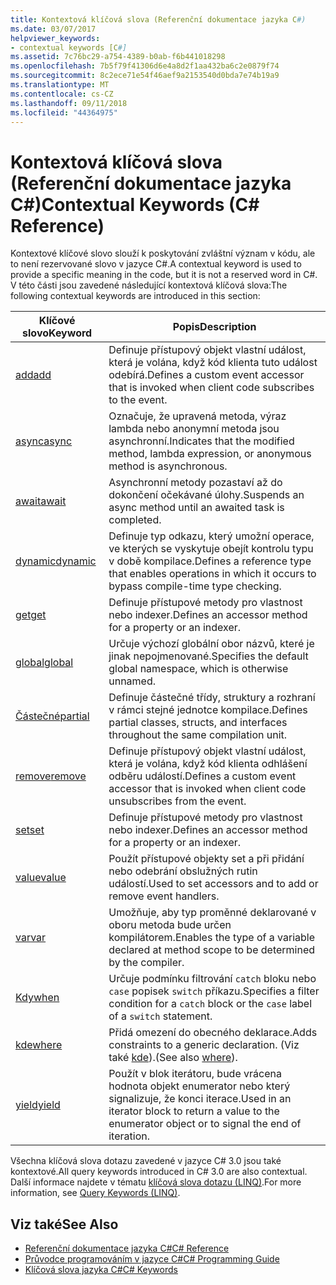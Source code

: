```yaml
---
title: Kontextová klíčová slova (Referenční dokumentace jazyka C#)
ms.date: 03/07/2017
helpviewer_keywords:
- contextual keywords [C#]
ms.assetid: 7c76bc29-a754-4389-b0ab-f6b441018298
ms.openlocfilehash: 7b5f79f41306d6e4a8d2f1aa432ba6c2e0879f74
ms.sourcegitcommit: 8c2ece71e54f46aef9a2153540d0bda7e74b19a9
ms.translationtype: MT
ms.contentlocale: cs-CZ
ms.lasthandoff: 09/11/2018
ms.locfileid: "44364975"
---
```

# <a name="contextual-keywords-c-reference"></a><span data-ttu-id="675aa-102">Kontextová klíčová slova (Referenční dokumentace jazyka C#)</span><span class="sxs-lookup"><span data-stu-id="675aa-102">Contextual Keywords (C# Reference)</span></span>
<span data-ttu-id="675aa-103">Kontextové klíčové slovo slouží k poskytování zvláštní význam v kódu, ale to není rezervované slovo v jazyce C#.</span><span class="sxs-lookup"><span data-stu-id="675aa-103">A contextual keyword is used to provide a specific meaning in the code, but it is not a reserved word in C#.</span></span> <span data-ttu-id="675aa-104">V této části jsou zavedené následující kontextová klíčová slova:</span><span class="sxs-lookup"><span data-stu-id="675aa-104">The following contextual keywords are introduced in this section:</span></span>  
  
|<span data-ttu-id="675aa-105">Klíčové slovo</span><span class="sxs-lookup"><span data-stu-id="675aa-105">Keyword</span></span>|<span data-ttu-id="675aa-106">Popis</span><span class="sxs-lookup"><span data-stu-id="675aa-106">Description</span></span>|  
|-------------|-----------------|  
|[<span data-ttu-id="675aa-107">add</span><span class="sxs-lookup"><span data-stu-id="675aa-107">add</span></span>](../../../csharp/language-reference/keywords/add.md)|<span data-ttu-id="675aa-108">Definuje přístupový objekt vlastní událost, která je volána, když kód klienta tuto událost odebírá.</span><span class="sxs-lookup"><span data-stu-id="675aa-108">Defines a custom event accessor that is invoked when client code subscribes to the event.</span></span>|  
|[<span data-ttu-id="675aa-109">async</span><span class="sxs-lookup"><span data-stu-id="675aa-109">async</span></span>](../../../csharp/language-reference/keywords/async.md)|<span data-ttu-id="675aa-110">Označuje, že upravená metoda, výraz lambda nebo anonymní metoda jsou asynchronní.</span><span class="sxs-lookup"><span data-stu-id="675aa-110">Indicates that the modified method, lambda expression, or anonymous method is asynchronous.</span></span>|  
|[<span data-ttu-id="675aa-111">await</span><span class="sxs-lookup"><span data-stu-id="675aa-111">await</span></span>](../../../csharp/language-reference/keywords/await.md)|<span data-ttu-id="675aa-112">Asynchronní metody pozastaví až do dokončení očekávané úlohy.</span><span class="sxs-lookup"><span data-stu-id="675aa-112">Suspends an async method until an awaited task is completed.</span></span>|  
|[<span data-ttu-id="675aa-113">dynamic</span><span class="sxs-lookup"><span data-stu-id="675aa-113">dynamic</span></span>](../../../csharp/language-reference/keywords/dynamic.md)|<span data-ttu-id="675aa-114">Definuje typ odkazu, který umožní operace, ve kterých se vyskytuje obejít kontrolu typu v době kompilace.</span><span class="sxs-lookup"><span data-stu-id="675aa-114">Defines a reference type that enables operations in which it occurs to bypass compile-time type checking.</span></span>|  
|[<span data-ttu-id="675aa-115">get</span><span class="sxs-lookup"><span data-stu-id="675aa-115">get</span></span>](../../../csharp/language-reference/keywords/get.md)|<span data-ttu-id="675aa-116">Definuje přístupové metody pro vlastnost nebo indexer.</span><span class="sxs-lookup"><span data-stu-id="675aa-116">Defines an accessor method for a property or an indexer.</span></span>|  
|[<span data-ttu-id="675aa-117">global</span><span class="sxs-lookup"><span data-stu-id="675aa-117">global</span></span>](../../../csharp/language-reference/keywords/global.md)|<span data-ttu-id="675aa-118">Určuje výchozí globální obor názvů, které je jinak nepojmenované.</span><span class="sxs-lookup"><span data-stu-id="675aa-118">Specifies the default global namespace, which is otherwise unnamed.</span></span>|  
|[<span data-ttu-id="675aa-119">Částečné</span><span class="sxs-lookup"><span data-stu-id="675aa-119">partial</span></span>](../../../csharp/language-reference/keywords/partial-type.md)|<span data-ttu-id="675aa-120">Definuje částečné třídy, struktury a rozhraní v rámci stejné jednotce kompilace.</span><span class="sxs-lookup"><span data-stu-id="675aa-120">Defines partial classes, structs, and interfaces throughout the same compilation unit.</span></span>|  
|[<span data-ttu-id="675aa-121">remove</span><span class="sxs-lookup"><span data-stu-id="675aa-121">remove</span></span>](../../../csharp/language-reference/keywords/remove.md)|<span data-ttu-id="675aa-122">Definuje přístupový objekt vlastní událost, která je volána, když kód klienta odhlášení odběru událostí.</span><span class="sxs-lookup"><span data-stu-id="675aa-122">Defines a custom event accessor that is invoked when client code unsubscribes from the event.</span></span>|  
|[<span data-ttu-id="675aa-123">set</span><span class="sxs-lookup"><span data-stu-id="675aa-123">set</span></span>](../../../csharp/language-reference/keywords/set.md)|<span data-ttu-id="675aa-124">Definuje přístupové metody pro vlastnost nebo indexer.</span><span class="sxs-lookup"><span data-stu-id="675aa-124">Defines an accessor method for a property or an indexer.</span></span>|  
|[<span data-ttu-id="675aa-125">value</span><span class="sxs-lookup"><span data-stu-id="675aa-125">value</span></span>](../../../csharp/language-reference/keywords/value.md)|<span data-ttu-id="675aa-126">Použít přístupové objekty set a při přidání nebo odebrání obslužných rutin událostí.</span><span class="sxs-lookup"><span data-stu-id="675aa-126">Used to set accessors and to add or remove event handlers.</span></span>|  
|[<span data-ttu-id="675aa-127">var</span><span class="sxs-lookup"><span data-stu-id="675aa-127">var</span></span>](../../../csharp/language-reference/keywords/var.md)|<span data-ttu-id="675aa-128">Umožňuje, aby typ proměnné deklarované v oboru metoda bude určen kompilátorem.</span><span class="sxs-lookup"><span data-stu-id="675aa-128">Enables the type of a variable declared at method scope to be determined by the compiler.</span></span>|  
|[<span data-ttu-id="675aa-129">Kdy</span><span class="sxs-lookup"><span data-stu-id="675aa-129">when</span></span>](when.md)|<span data-ttu-id="675aa-130">Určuje podmínku filtrování `catch` bloku nebo `case` popisek `switch` příkazu.</span><span class="sxs-lookup"><span data-stu-id="675aa-130">Specifies a filter condition for a `catch` block or the `case` label of a `switch` statement.</span></span>|
|[<span data-ttu-id="675aa-131">kde</span><span class="sxs-lookup"><span data-stu-id="675aa-131">where</span></span>](../../../csharp/language-reference/keywords/where-generic-type-constraint.md)|<span data-ttu-id="675aa-132">Přidá omezení do obecného deklarace.</span><span class="sxs-lookup"><span data-stu-id="675aa-132">Adds constraints to a generic declaration.</span></span> <span data-ttu-id="675aa-133">(Viz také [kde](../../../csharp/language-reference/keywords/where-clause.md)).</span><span class="sxs-lookup"><span data-stu-id="675aa-133">(See also [where](../../../csharp/language-reference/keywords/where-clause.md)).</span></span>|  
|[<span data-ttu-id="675aa-134">yield</span><span class="sxs-lookup"><span data-stu-id="675aa-134">yield</span></span>](../../../csharp/language-reference/keywords/yield.md)|<span data-ttu-id="675aa-135">Použít v blok iterátoru, bude vrácena hodnota objekt enumerator nebo který signalizuje, že konci iterace.</span><span class="sxs-lookup"><span data-stu-id="675aa-135">Used in an iterator block to return a value to the enumerator object or to signal the end of iteration.</span></span>|  
  
 <span data-ttu-id="675aa-136">Všechna klíčová slova dotazu zavedené v jazyce C# 3.0 jsou také kontextové.</span><span class="sxs-lookup"><span data-stu-id="675aa-136">All query keywords introduced in C# 3.0 are also contextual.</span></span> <span data-ttu-id="675aa-137">Další informace najdete v tématu [klíčová slova dotazu (LINQ)](../../../csharp/language-reference/keywords/query-keywords.md).</span><span class="sxs-lookup"><span data-stu-id="675aa-137">For more information, see [Query Keywords (LINQ)](../../../csharp/language-reference/keywords/query-keywords.md).</span></span>  
  
## <a name="see-also"></a><span data-ttu-id="675aa-138">Viz také</span><span class="sxs-lookup"><span data-stu-id="675aa-138">See Also</span></span>

- [<span data-ttu-id="675aa-139">Referenční dokumentace jazyka C#</span><span class="sxs-lookup"><span data-stu-id="675aa-139">C# Reference</span></span>](../../../csharp/language-reference/index.md)  
- [<span data-ttu-id="675aa-140">Průvodce programováním v jazyce C#</span><span class="sxs-lookup"><span data-stu-id="675aa-140">C# Programming Guide</span></span>](../../../csharp/programming-guide/index.md)  
- [<span data-ttu-id="675aa-141">Klíčová slova jazyka C#</span><span class="sxs-lookup"><span data-stu-id="675aa-141">C# Keywords</span></span>](../../../csharp/language-reference/keywords/index.md)
